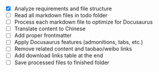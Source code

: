 - [x] Analyze requirements and file structure
- [ ] Read all markdown files in todo folder
- [ ] Process each markdown file to optimize for Docusaurus
- [ ] Translate content to Chinese
- [ ] Add proper frontmatter
- [ ] Apply Docusaurus features (admonitions, tabs, etc.)
- [ ] Remove related content and taobao/weibo links
- [ ] Add download links table at the end
- [ ] Save processed files to finished folder
